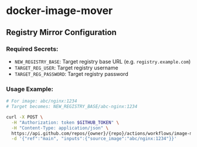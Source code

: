 # docker-image-mover

## Registry Mirror Configuration

### Required Secrets:
- `NEW_REGISTRY_BASE`: Target registry base URL (e.g. `registry.example.com`)
- `TARGET_REG_USER`: Target registry username
- `TARGET_REG_PASSWORD`: Target registry password

### Usage Example:
```bash
# For image: abc/nginx:1234
# Target becomes: NEW_REGISTRY_BASE/abc-nginx:1234

curl -X POST \
  -H "Authorization: token $GITHUB_TOKEN" \
  -H "Content-Type: application/json" \
  https://api.github.com/repos/{owner}/{repo}/actions/workflows/image-mirror.yml/dispatches \
  -d '{"ref":"main", "inputs":{"source_image":"abc/nginx:1234"}}'
